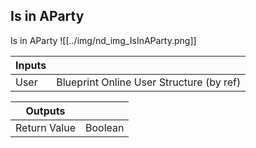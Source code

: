 ## Is in AParty
Is in AParty
![[../img/nd_img_IsInAParty.png]]

|Inputs||
|--|--|
| User | Blueprint Online User Structure (by ref) |

|Outputs||
|--|--|
| Return Value | Boolean |
